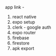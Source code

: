 app link -

1. react native
2. expo setup
3. clerk - google auth
4. expo router
5. firebase
6. firestore
7. apk export
